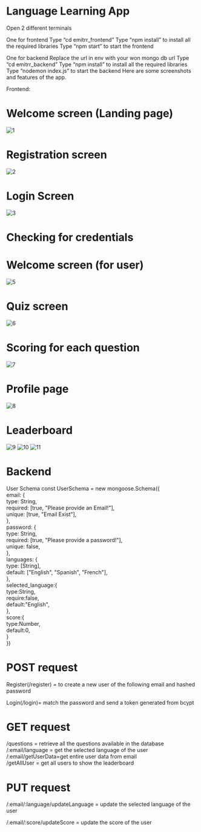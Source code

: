 ﻿# Language Learning App




Open 2 different terminals

One for frontend
Type “cd emitrr_frontend”
Type “npm install” to install all the required libraries
Type “npm start” to start the frontend

One for backend
Replace the url in env with your won mongo db url
Type “cd emitrr_backend”
Type “npm install” to install all the required libraries
Type “nodemon index.js” to start the backend
Here are some screenshots and features of the app.


Frontend: 
# Welcome screen (Landing page)
![1](https://github.com/PushkarWaykole/LanguageLearningApp/assets/80080666/65869ade-bcdc-4bc7-a3a5-058742286f64)















# Registration screen 

![2](https://github.com/PushkarWaykole/LanguageLearningApp/assets/80080666/01d675ff-d969-4de0-8e01-fdaad62a0226)







# Login Screen

![3](https://github.com/PushkarWaykole/LanguageLearningApp/assets/80080666/cfeeaebf-7f6c-42fb-9e80-f35b7608549a)




# Checking for credentials






# Welcome screen (for user)
![5](https://github.com/PushkarWaykole/LanguageLearningApp/assets/80080666/1a5d8bca-3fcd-48b8-84df-fb83c8d7b4d5)






# Quiz screen
![6](https://github.com/PushkarWaykole/LanguageLearningApp/assets/80080666/2c11614b-dfe7-41e6-988e-717c2b0e8c01)


# Scoring for each question
![7](https://github.com/PushkarWaykole/LanguageLearningApp/assets/80080666/4a9b3171-55a6-4fbe-bef2-14128f5bd061)



# Profile page
![8](https://github.com/PushkarWaykole/LanguageLearningApp/assets/80080666/5ffbd5f5-1993-4bf9-9172-8346fb4a93d5)







# Leaderboard

![9](https://github.com/PushkarWaykole/LanguageLearningApp/assets/80080666/a4a84b37-3f6c-4f88-88c7-52c16546eb94)
![10](https://github.com/PushkarWaykole/LanguageLearningApp/assets/80080666/e772c398-70f1-4706-8e94-6d55ad04e1e2)
![11](https://github.com/PushkarWaykole/LanguageLearningApp/assets/80080666/4da66df0-20df-48dc-8f82-d2f376e5f975)

















# Backend

User Schema
const UserSchema = new mongoose.Schema({</br>
    email: {</br>
        type: String,</br>
        required: [true, "Please provide an Email!"],</br>
        unique: [true, "Email Exist"],</br>
    },</br>
    password: {</br>
        type: String,</br>
        required: [true, "Please provide a password!"],</br>
        unique: false,</br>
    },</br>
    languages: {</br>
        type: [String],</br>
        default: ["English", "Spanish", "French"],</br>
    },</br>
    selected_language:{</br>
        type:String,</br>
        require:false,</br>
        default:"English",</br>
    },</br>
    score:{</br>
        type:Number,</br>
        default:0,</br>
    }</br>
})</br>


# POST request

Register(/register) = to create a new user of the following email and hashed password

Login(/login)= match the password and send a token generated from bcypt

# GET request

/questions = retrieve all the questions available in the database </br>
/:email/language = get the selected language of the user </br>
/:email/getUserData=get entire user data from email </br>
/getAllUser = get all users to show the leaderboard </br>



# PUT request

/:email/:language/updateLanguage = update the selected language of the user

/:email/:score/updateScore = update the score of the user







